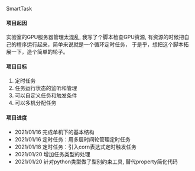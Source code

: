 SmartTask

#### 项目起因

实验室的GPU服务器管理太混乱, 我写了个脚本检查GPU资源, 有资源的时候把自己的程序运行起来，简单来说就是一个循环定时任务， 于是乎，想把这个脚本拓展一下，造个简单的轮子。

#### 项目目标

1. 定时任务
2. 任务运行状态的监听和管理
3. 可以自定义任务和触发条件
4. 可以多机分配任务

#### 项目进度

- 2021/01/16 完成单机下的基本结构
- 2021/01/16 定时任务：用多层时间轮管理定时任务
- 2021/01/18 定时任务：引入corn表达式定时触发任务
- 2021/01/20 增加任务类型的处理
- 2021/01/20 针对python类型做了型别约束工具, 替代property简化代码
